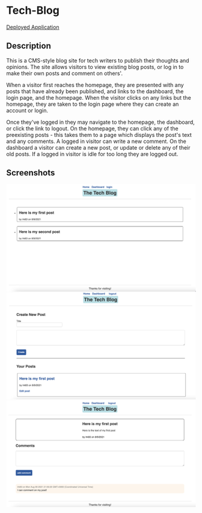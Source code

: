 # Tech-Blog

[Deployed Application](https://lrk83-tech-blog.herokuapp.com/)

## Description

This is a CMS-style blog site for tech writers to publish their thoughts and opinions. The site allows visitors to view existing blog posts, or log in to make their own posts and comment on others'. 

When a visitor first reaches the homepage, they are presented with any posts that have already been published, and links to the dashboard, the login page, and the homepage. When the visitor clicks on any links but the homepage, they are taken to the login page where they can create an account or login. 

Once they've logged in they may navigate to the homepage, the dashboard, or click the link to logout. On the homepage, they can click any of the preexisting posts - this takes them to a page which displays the post's text and any comments. A logged in visitor can write a new comment. On the dashboard a visitor can create a new post, or update or delete any of their old posts. If a logged in visitor is idle for too long they are logged out. 

## Screenshots

![Homepage](https://github.com/lrk83/Tech-Blog/blob/main/screenshots/Screen%20Shot%202021-08-16%20at%203.42.21%20PM.png)
![Dashboard](https://github.com/lrk83/Tech-Blog/blob/main/screenshots/Screen%20Shot%202021-08-16%20at%203.42.49%20PM.png)
![Single-Post](https://github.com/lrk83/Tech-Blog/blob/main/screenshots/Screen%20Shot%202021-08-16%20at%203.43.00%20PM.png)
